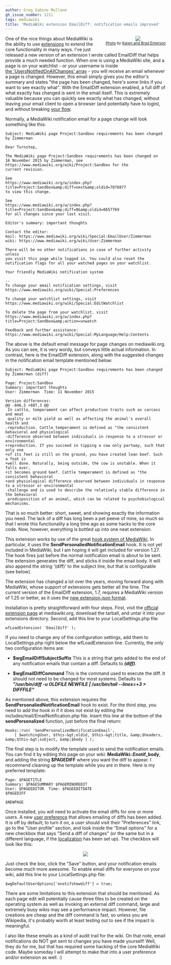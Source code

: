 ```yaml
---
author: Greg Sabino Mullane
gh_issue_number: 1211
tags: mediawiki
title: 'MediaWiki extension EmailDiff: notification emails improved'
---
```




<div class="separator" style="clear: both; float:right; padding: 0 0 .5em 1.5em; text-align: center;"><a href="/blog/2016/03/11/mediawiki-extension-emaildiff/image-0.jpeg" imageanchor="1" style="clear: right; margin-bottom: 1em; margin-left: 1em;"><img border="0" src="/blog/2016/03/11/mediawiki-extension-emaildiff/image-0.jpeg"/></a><br/><small><a href="https://flic.kr/p/bdWyHP">Photo</a> by <a href="https://www.flickr.com/photos/karenandbrademerson/">Karen and Brad Emerson</a></small></div>

One of the nice things about MediaWiki is the ability to use 
[extensions](https://www.mediawiki.org/wiki/Manual:Extensions) to extend the core functionality in many ways. I've just released a 
new version of an extension I wrote called EmailDiff that helps provide a much needed 
function. When one is using a MediaWiki site, and a page is on your 
watchlist - or your username is inside  
[the 'UsersNotifiedOnAllChanges' array](https://www.mediawiki.org/wiki/Manual:$wgUsersNotifiedOnAllChanges) - you will receive an email whenever a page 
is changed. However, this email simply gives you the editor's summary and states 
"the page has been changed, here's some links if you want to see exactly what". 
With the EmailDiff extension enabled, a full diff of what exactly has changed is sent 
in the email itself. This is extremely valuable because you can quickly see exactly what has 
changed, without leaving your email client to open a browser (and potentially have to login), 
and without breaking [your flow](https://en.wikipedia.org/wiki/Flow_%28psychology%29).

Normally, a MediaWiki notification email for a page change will look something like this:

```
Subject: MediaWiki page Project:Sandbox requirements has been changed by Zimmerman

Dear Turnstep,

The MediaWiki page Project:Sandbox requirements has been changed on
16 November 2015 by Zimmerman, see
https://www.mediawiki.org/wiki/Project:Sandbox for the
current revision. 

See
https://www.mediawiki.org/w/index.php?title=Project:Sandbox&amp;diff=next&amp;oldid=7076877
to view this change.

See
https://www.mediawiki.org/w/index.php?title=Project:Sandbox&amp;diff=0&amp;oldid=8657769
for all changes since your last visit.

Editor's summary: important thoughts

Contact the editor:
mail: https://www.mediawiki.org/wiki/Special:EmailUser/Zimmerman
wiki: https://www.mediawiki.org/wiki/User:Zimmerman

There will be no other notifications in case of further activity unless
you visit this page while logged in. You could also reset the
notification flags for all your watched pages on your watchlist.

Your friendly MediaWiki notification system

--
To change your email notification settings, visit
https://www.mediawiki.org/wiki/Special:Preferences

To change your watchlist settings, visit
https://www.mediawiki.org/wiki/Special:EditWatchlist

To delete the page from your watchlist, visit
https://www.mediawiki.org/w/index.php?title=Project:Sandbox&amp;action=unwatch

Feedback and further assistance:
https://www.mediawiki.org/wiki/Special:MyLanguage/Help:Contents
```

The above is the default email message for page changes on mediawiki.org. As you can 
see, it is very wordy, but conveys little actual information. In contrast, 
here is the EmailDiff extension, along with the suggested changes in the 
notification email template mentioned below:

```
Subject: MediaWiki page Project:Sandbox requirements has been changed by Zimmerman (diff)

Page: Project:Sandbox
Summary: important thoughts
User: Zimmerman  Time: 11 November 2015

Version differences:
@@ -846,5 +887,3 @@
 In cattle, temperament can affect production traits such as carcass and meat 
 quality or milk yield as well as affecting the animal's overall health and 
-reproduction. Cattle temperament is defined as "the consistent behavioral and physiological 
-difference observed between individuals in response to a stressor or environmental 
+reproduction. If you succeed in tipping a cow only partway, such that only one 
+of its feet is still on the ground, you have created lean beef. Such a feat is 
+well done. Naturally, being outside, the cow is unstable. When it falls over, 
+it becomes ground beef. Cattle temperament is defined as "the consistent behavioral 
+and physiological difference observed between individuals in response to a stressor or environmental 
 challenge and is used to describe the relatively stable difference in the behavioral 
 predisposition of an animal, which can be related to psychobiological mechanisms.
```

That is so much better: short, sweet, and showing exactly the information you need. The 
lack of a diff has long been a pet peeve of mine, so much so that I wrote this 
functionality a long time ago as some hacks to the core code. Now, however, 
everything is bottled up into one neat extension.

This extension works by use of the great 
[hook system of MediaWiki](https://www.mediawiki.org/wiki/Manual:Hooks). In particular, it uses the **SendPersonaliedNotificationEmail** 
hook. It is not yet included in MediaWiki, but I am hoping it will get included for version 1.27. 
The hook fires just before the normal notification email is about to be sent. The extension generates 
the diff, and sticks it inside the email body. It will also append the string '(diff)' to the subject 
line, but that is configurable (see below).

The extension has changed a lot over the years, moving forward along 
with MediaWiki, whose support of extensions gets better all the time. 
The current version of the EmailDiff extension, 1.7, requires a 
MediaWiki version of 1.25 or better, as it uses the 
[new extension.json format](http://blog.endpoint.com/2015/10/mediawiki-extensionjson-change-in-125.html).

Installation is pretty straightforward with four steps. First, visit the 
[official extension page](https://www.mediawiki.org/wiki/Extension:EmailDiff) at mediawiki.org, download the tarball, and untar 
it into your extensions directory. Second, add this line to your 
LocalSettings.php file:

```
wfLoadExtension( 'EmailDiff' );
```

If you need to change any of the configuration settings, add them to 
LocalSettings.php right below the wfLoadExtension 
line. Currently, the only two configuration items are:

- **$wgEmailDiffSubjectSuffix** This is a string that gets added to the 
end of any notification emails that contain a diff. Defaults to ***(diff)***.

- **$wgEmailDiffCommand** This is the command used to execute the diff. 
It should not need to be changed for most systems. Defaults to 
***"/usr/bin/diff -u OLDFILE NEWFILE | /usr/bin/tail --lines=+3 > DIFFFILE"***

As mentioned above, this extension requires the **SendPersonaliedNotificationEmail** hook to exist. 
For the third step, you need to add the hook in if it does not exist by editing the 
includes/mail/EmailNotification.php file. Insert this line at the 
bottom of the **sendPersonalized** function, just before the final return:

```
Hooks::run( 'SendPersonalizedNotificationEmail',
    [ $watchingUser, $this-&gt;oldid, $this-&gt;title, &amp;$headers, &amp;$this-&gt;subject, &amp;$body ] );
```

The final step is to modify the template used to send the notification emails. You can find it 
by editing this page on your wiki: **MediaWiki::Enotif_body**, and adding the string **$PAGEDIFF** 
where you want the diff to appear. I recommend cleaning up the template while you are in there. Here is 
my preferred template:

```
Page: $PAGETITLE
Summary: $PAGESUMMARY $PAGEMINOREDIT
User: $PAGEEDITOR  Time: $PAGEEDITDATE
$PAGEDIFF
 
$NEWPAGE
```

Once installed, you will need to activate the email diffs for one or more users. A new 
[user preference](https://www.mediawiki.org/wiki/Help:Preferences) that allows emailing of diffs has been added. It is off by default; to turn 
it on, a user should visit their "Preferences" link, go to the "User profile" section, and look inside 
the "Email options" for a new checkbox that says "Send a diff of changes" (or the same but in a 
different language, if the 
[localization](https://www.mediawiki.org/wiki/Localisation) has been set up). The checkbox will look like this:

<div class="separator" style="clear: both; text-align: center;"><a href="/blog/2016/03/11/mediawiki-extension-emaildiff/image-1-big.png" imageanchor="1" style="margin-left: 1em; margin-right: 1em;"><img border="0" src="/blog/2016/03/11/mediawiki-extension-emaildiff/image-1.png"/></a></div>

Just check the box, click the "Save" button, and your notification emails become 
much more awesome. To enable email diffs for everyone on your wiki, add this line to your 
LocalSettings.php file:

```
$wgDefaultUserOptions['enotifshowdiff'] = true;
```

There are some limitations to this extension that should be mentioned. As each 
page edit will potentially cause three files to be created on the operating system 
as well as invoking an external diff command, large and extremely busy wikis may see a 
performance impact. However, file creations are cheap and the diff command is 
fast, so unless you are Wikipedia, it's probably worth at least testing out to 
see if the impact is meaningful.

I also like these emails as a kind of audit trail for the wiki. On that note, 
email notifications do NOT get sent to changes you have made yourself! Well, they do 
for me, but that has required some hacking of the core MediaWiki code. Maybe someday 
I will attempt to make that into a user preference and/or extension as well. :)


